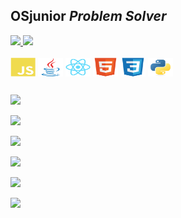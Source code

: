 ##  OSjunior *Problem Solver*

<div>

<a href="https://github.com/OSjunior-dev">

<img height="180em" src="https://github-readme-stats.vercel.app/api?username=OSjunior-dev&show_icons=true&theme=dark&include_all_commits=true&count_private=true"/>

<img height="180em" src="https://github-readme-stats.vercel.app/api/top-langs/?username=OSjunior-dev&layout=compact&langs_count=7&theme=dark"/>



</a>

</div>

<div style="display: inline_block"><br>

<img align="center" alt="junior-Js" height="30" width="40" src="https://raw.githubusercontent.com/devicons/devicon/master/icons/javascript/javascript-plain.svg">

<img align="center" alt="junior-java" height="30" width="40" src="https://raw.githubusercontent.com/devicons/devicon/master/icons/java/java-original.svg">

<img align="center" alt="junior-React" height="30" width="40" src="https://raw.githubusercontent.com/devicons/devicon/master/icons/react/react-original.svg">

<img align="center" alt="junior-HTML" height="30" width="40" src="https://raw.githubusercontent.com/devicons/devicon/master/icons/html5/html5-original.svg">

<img align="center" alt="junior-CSS" height="30" width="40" src="https://raw.githubusercontent.com/devicons/devicon/master/icons/css3/css3-original.svg">

<img align="center" alt="junior-Python" height="30" width="40" src="https://raw.githubusercontent.com/devicons/devicon/master/icons/python/python-original.svg">


</div>

##

<div>

<a href="https://www.youtube.com/channel/UCYrGA6cAGqMY5yy0UcGt42Q" target="_blank"><img src="https://img.shields.io/badge/YouTube-FF0000?style=for-the-badge&logo=youtube&logoColor=white" target="_blank"></a>

<a href="" target="_blank"><img src="https://img.shields.io/badge/-Instagram-%20B2AA?style=for-the-badge&logo=instagram&logoColor=white" target="_blank"></a>

<a href="" target="_blank"><img src="https://img.shields.io/badge/Twitch-9146FF?style=for-the-badge&logo=twitch&logoColor=white" target="_blank"></a>

<a href="" target="_blank"><img src="https://img.shields.io/badge/Discord-7289DA?style=for-the-badge&logo=discord&logoColor=white" target="_blank"></a>

<a href = "mailto:cworkclk@gmail.com"><img src="https://img.shields.io/badge/-Gmail-%23333?style=for-the-badge&logo=gmail&logoColor=white" target="_blank"></a>

<a href="https://www.linkedin.com/in/olavo-s-junior-990a27214/" target="_blank"><img src="https://img.shields.io/badge/-LinkedIn-%230077B5?style=for-the-badge&logo=linkedin&logoColor=white" target="_blank"></a>

</div>

